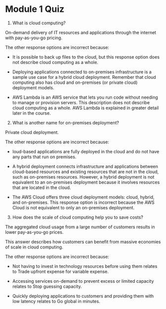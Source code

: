 # Module 1 Quiz

1. What is cloud computing?

On-demand delivery of IT resources and applications through the internet with pay-as-you-go pricing.

The other response options are incorrect because:

- It is possible to back up files to the cloud, but this response option does not describe cloud computing as a whole.

- Deploying applications connected to on-premises infrastructure is a sample use case for a hybrid cloud deployment. Remember that cloud computing also has cloud and on-premises (or private cloud) deployment models.

- AWS Lambda is an AWS service that lets you run code without needing to manage or provision servers. This description does not describe cloud computing as a whole. AWS Lambda is explained in greater detail later in the course.

2. What is another name for on-premises deployment?

Private cloud deployment.

The other response options are incorrect because:

- loud-based applications are fully deployed in the cloud and do not have any parts that run on premises.

- A hybrid deployment connects infrastructure and applications between cloud-based resources and existing resources that are not in the cloud, such as on-premises resources. However, a hybrid deployment is not equivalent to an on-premises deployment because it involves resources that are located in the cloud.

- The AWS Cloud offers three cloud deployment models: cloud, hybrid, and on-premises. This response option is incorrect because the AWS Cloud is not equivalent to only an on-premises deployment.

3. How does the scale of cloud computing help you to save costs?

The aggregated cloud usage from a large number of customers results in lower pay-as-you-go prices.

This answer describes how customers can benefit from massive economies of scale in cloud computing.

The other response options are incorrect because:

- Not having to invest in technology resources before using them relates to Trade upfront expense for variable expense.

- Accessing services on-demand to prevent excess or limited capacity relates to Stop guessing capacity.

- Quickly deploying applications to customers and providing them with low latency relates to Go global in minutes.
